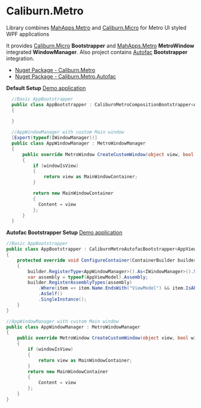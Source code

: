 Caliburn.Metro
==============


Library combines [MahApps.Metro](http://mahapps.com/MahApps.Metro/) and [Caliburn.Micro](http://caliburnmicro.codeplex.com/) for Metro UI styled WPF applications 

It provides [Caliburn.Micro](http://caliburnmicro.codeplex.com/) **Bootstrapper** and [MahApps.Metro](http://mahapps.com/MahApps.Metro/) **MetroWindow** integrated  **WindowManager**. Also project contains [Autofac](http://code.google.com/p/autofac/) **Bootstrapper** integration. 


* [Nuget Package - Caliburn.Metro](https://nuget.org/packages/Caliburn.Metro)
* [Nuget Package - Caliburn.Metro.Autofac](https://nuget.org/packages/Caliburn.Metro.Autofac)

**Default Setup**
[Demo application](https://github.com/ziyasal/Caliburn.Metro/tree/master/Caliburn.Metro.Sample)
```csharp
  //Basic AppBootstrapper
  public class AppBootstrapper : CaliburnMetroCompositionBootstrapper<AppViewModel>
  {

  }
    
  //AppWindowManager with custom Main window
  [Export(typeof(IWindowManager))]
  public class AppWindowManager : MetroWindowManager
  {
      public override MetroWindow CreateCustomWindow(object view, bool windowIsView)
      {
          if (windowIsView)
          {
              return view as MainWindowContainer;
          }

          return new MainWindowContainer
          {
            Content = view
          };
      }
  }
```

**Autofac Bootstrapper Setup**
[Demo application](https://github.com/ziyasal/Caliburn.Metro/tree/master/Caliburn.Metro.Autofac.Sample)
```csharp
//Basic AppBootstrapper
public class AppBootstrapper : CaliburnMetroAutofacBootstrapper<AppViewModel>
{
    protected override void ConfigureContainer(ContainerBuilder builder)
    {
        builder.RegisterType<AppWindowManager>().As<IWindowManager>().SingleInstance();
        var assembly = typeof(AppViewModel).Assembly;
        builder.RegisterAssemblyTypes(assembly)
            .Where(item => item.Name.EndsWith("ViewModel") && item.IsAbstract == false)
            .AsSelf()
            .SingleInstance();
    }
}

//AppWindowManager with custom Main window
public class AppWindowManager : MetroWindowManager
{
    public override MetroWindow CreateCustomWindow(object view, bool windowIsView)
    {
        if (windowIsView)
        {
            return view as MainWindowContainer;
        }
        return new MainWindowContainer
        {
            Content = view
        };
    }
}
```
